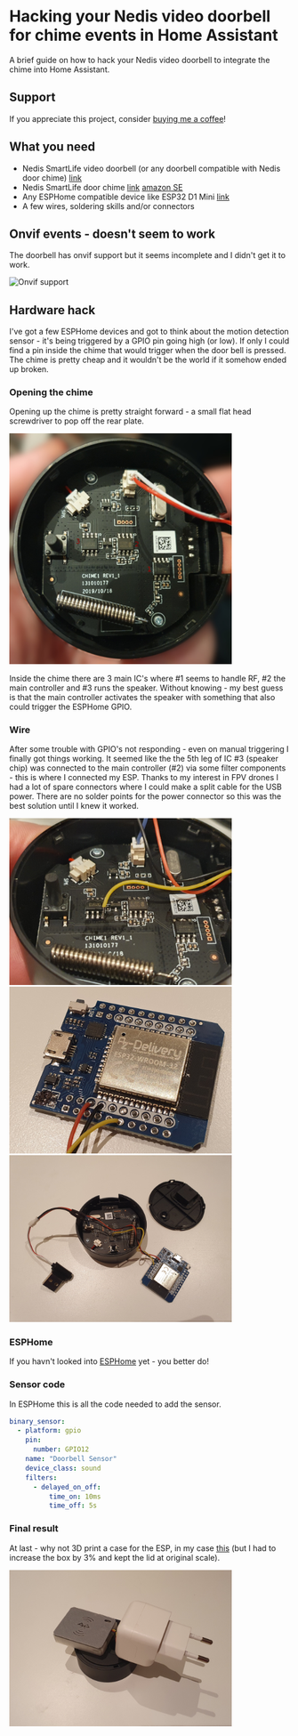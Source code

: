 # Hacking your Nedis video doorbell for chime events in Home Assistant
A brief guide on how to hack your Nedis video doorbell to integrate the chime into Home Assistant.

## Support
If you appreciate this project, consider [buying me a coffee](https://www.buymeacoffee.com/cci5pkj1kx)!

## What you need
* Nedis SmartLife video doorbell (or any doorbell compatible with Nedis door chime) [link](https://nedis.com/en-us/product/safety-and-security/doorbells/video-doorbells/550702007/smartlife-video-doorbell-wi-fi-transformer-full-hd-1080p-cloud-storage-optional-microsd-not-included-ip54-with-motion-sensor-night-vision-black-grey) 
* Nedis SmartLife door chime [link](https://nedis.com/en-us/product/safety-and-security/doorbells/wireless-doorbells/550702011/smartlife-chime-wi-fi-accessory-for-wificdp10gy-wificdp30wt-wificdp40cwt-usb-powered-4-sounds-5-v-dc-adjustable-volume-black) [amazon SE](https://www.amazon.se/-/en/Nedis-Ficdpc10Bk-Wireless-Doorbell-Accessories/dp/B07NDVKS6Z)
* Any ESPHome compatible device like ESP32 D1 Mini [link](https://www.amazon.se/AZDelivery-WiFi-Modul-Bluetooth-Development-kompatibel/dp/B08BTRQNB3?th=1)
* A few wires, soldering skills and/or connectors

## Onvif events - doesn't seem to work
The doorbell has onvif support but it seems incomplete and I didn't get it to work.

![Onvif support](https://github.com/user-attachments/assets/2ed89fab-8752-48cb-aa5e-f0fba7bf518b)

## Hardware hack
I've got a few ESPHome devices and got to think about the motion detection sensor - it's being triggered by a GPIO pin going high (or low).
If only I could find a pin inside the chime that would trigger when the door bell is pressed. The chime is pretty cheap and it wouldn't be the world if it somehow ended up broken.

### Opening the chime
Opening up the chime is pretty straight forward - a small flat head screwdriver to pop off the rear plate.

<img src="https://github.com/jehe79/nedis-doorbell-homeassistant/blob/main/images/chime-inside-dig.jpg?raw=true" alt="Inside of Nedis chime" width="400"/>

Inside the chime there are 3 main IC's where #1 seems to handle RF, #2 the main controller and #3 runs the speaker. Without knowing - my best guess is that the main controller activates the speaker with something that also could trigger the ESPHome GPIO.

### Wire
After some trouble with GPIO's not responding - even on manual triggering I finally got things working. 
It seemed like the the 5th leg of IC #3 (speaker chip) was connected to the main controller (#2) via some filter components - this is where I connected my ESP.
Thanks to my interest in FPV drones I had a lot of spare connectors where I could make a split cable for the USB power. There are no solder points for the power connector so this was the best solution until I knew it worked. 

<img src="https://github.com/jehe79/nedis-doorbell-homeassistant/blob/main/images/chime_pin_solder.jpg?raw=true" alt="Pin to solder inside chime" width="400"/>

<img src="https://github.com/jehe79/nedis-doorbell-homeassistant/blob/main/images/esp32_wire.jpg?raw=true" alt="ESP32 wire" width="400"/>

<img src="https://github.com/jehe79/nedis-doorbell-homeassistant/blob/main/images/chime_connected.jpg?raw=true" alt="Chime and esp connected" width="400"/>

### ESPHome
If you havn't looked into [ESPHome](https://esphome.io/index.html) yet - you better do!

### Sensor code
In ESPHome this is all the code needed to add the sensor.

```yaml
binary_sensor:
  - platform: gpio
    pin:
      number: GPIO12
    name: "Doorbell Sensor"
    device_class: sound
    filters:
      - delayed_on_off:
          time_on: 10ms
          time_off: 5s
``` 

### Final result
At last - why not 3D print a case for the ESP, in my case [this](https://www.thingiverse.com/thing:4871082) (but I had to increase the box by 3% and kept the lid at original scale).

<img src="https://github.com/jehe79/nedis-doorbell-homeassistant/blob/main/images/chime_done.jpg?raw=true" alt="Nedis chime with esp done" width="400"/>
